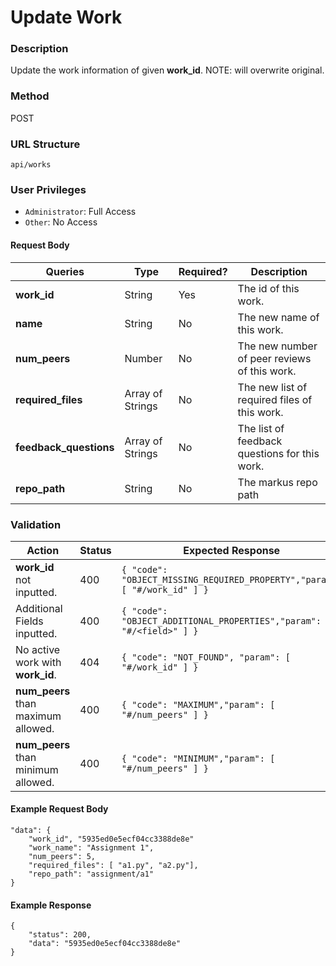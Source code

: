 Update Work
===
### Description
Update the work information of given **work_id**. NOTE: will overwrite original.

### Method
POST

### URL Structure
`api/works`

### User Privileges
* `Administrator`: Full Access
* `Other`: No Access

#### Request Body
| Queries                | Type             | Required? | Description                                   |
|------------------------|------------------|-----------|-----------------------------------------------|
| **work_id**            | String           | Yes       | The id of this work.                          |
| **name**               | String           | No        | The new name of this work.                    |
| **num_peers**          | Number           | No        | The new  number of peer reviews of this work. |
| **required_files**     | Array of Strings | No        | The new list of required files of this work.  |
| **feedback_questions** | Array of Strings | No        | The list of feedback questions for this work. |
| **repo_path**          | String           | No        | The markus repo path                          |

### Validation
| Action                              | Status | Expected Response                                                         |
|-------------------------------------|--------|---------------------------------------------------------------------------|
| **work_id** not inputted.           | 400    | `{ "code": "OBJECT_MISSING_REQUIRED_PROPERTY","param": [ "#/work_id" ] }` |
| Additional Fields inputted.         | 400    | `{ "code": "OBJECT_ADDITIONAL_PROPERTIES","param": [ "#/<field>" ] }`     |
| No active work with **work_id**.    | 404    | `{ "code": "NOT_FOUND", "param": [ "#/work_id" ] }`                       |
| **num_peers** than maximum allowed. | 400    | `{ "code": "MAXIMUM","param": [ "#/num_peers" ] }`                        |
| **num_peers** than minimum allowed. | 400    | `{ "code": "MINIMUM","param": [ "#/num_peers" ] }`                        |

#### Example Request Body
```
"data": {
    "work_id", "5935ed0e5ecf04cc3388de8e"
    "work_name": "Assignment 1",
    "num_peers": 5,
    "required_files": [ "a1.py", "a2.py"],
    "repo_path": "assignment/a1"
}
```
#### Example Response
```
{
    "status": 200,
    "data": "5935ed0e5ecf04cc3388de8e"
}
```